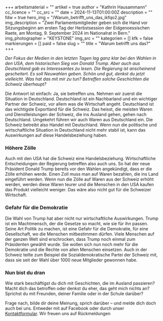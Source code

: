 +++
arbeitsmaterial = ""
artikel = true
author = "Kathrin Hausammann"
cc_licence = ""
cc_src = ""
date = 2024-11-13T01:00:00Z
description = ""
fdw = true
hero_img = "/Warum_betrifft_uns_das_ikfqo2.jpg"
img_description = "Zwei Parlamentsmitglieder geben sich die Hand vor Sitzungsbeginn am ersten Tag der Herbstsession der Eidgenoessischen Raete, am Montag, 9. September 2024 im Nationalrat in Bern."
img_photographer = "KEYSTONE"
img_src = ""
kategorien = []
kfk = false
markierungen = []
paid = false
slug = ""
title = "Warum betrifft uns das?"
+++

_Der Fokus der Medien in den letzten Tagen lag ganz klar bei den Wahlen in den USA, dem historischen Sieg von Donald Trump. Aber auch aus Deutschland gab es Interessantes zu lesen. Die Regierung ist anscheinend gescheitert. Es soll Neuwahlen geben. Schön und gut, denkst du jetzt vielleicht. Was hat das mit mir zu tun? Betreffen solche Geschichten die Schweiz überhaupt?_

Die Antwort ist einfach: Ja, sie betreffen uns. Nehmen wir zuerst die Situation in Deutschland. Deutschland ist ein Nachbarland und ein wichtiger Partner der Schweiz, vor allem was die Wirtschaft angeht. Deutschland ist das wichtigste Exportland für die Schweiz. Das heisst, die meisten Waren und Dienstleistungen der Schweiz, die ins Ausland gehen, gehen nach Deutschland. Umgekehrt führen wir auch Waren aus Deutschland ein. Die Schweiz betreibt also Handel mit Deutschland. Wenn nun die politische und wirtschaftliche Situation in Deutschland nicht mehr stabil ist, kann das Auswirkungen auf diese Handelsbeziehung haben.

### Höhere Zölle

Auch mit den USA hat die Schweiz eine Handelsbeziehung. Wirtschaftliche Entscheidungen der Regierung betreffen also auch uns. So hat der neue Präsident Donald Trump bereits vor den Wahlen angekündigt, dass er die Zölle erhöhen werde. Einen Zoll muss man auf Waren bezahlen, die ins Land eingeführt werden. Wenn nun die Zölle auf Waren aus der Schweiz erhöht werden, werden diese Waren teurer und die Menschen in den USA kaufen das Produkt vielleicht weniger. Das wäre also nicht gut für die Schweizer Wirtschaft.

### Gefahr für die Demokratie

Die Wahl von Trump hat aber nicht nur wirtschaftliche Auswirkungen. Trump ist ein Machtmensch, der die Gesetze so macht, wie sie für ihn passen. Seine Art Politik zu machen, ist eine Gefahr für die Demokratie, für eine Gesellschaft, wo die Menschen mitbestimmen dürfen. Viele Menschen auf der ganzen Welt sind erschrocken, dass Trump noch einmal zum Präsidenten gewählt wurde. Sie wollen sich nun noch mehr für die Demokratie und die Rechte von allen Menschen einsetzen. Auch in der Schweiz teilte zum Beispiel die Sozialdemokratische Partei der Schweiz mit, dass sie seit der Wahl über 1000 neue Mitglieder gewonnen habe.

### Nun bist du dran

Wie stark beschäftigst du dich mit Geschichten, die im Ausland passieren? Macht dich das betroffen oder denkst du eher, das geht mich nichts an? Sprichst du mit Freunden, deiner Familie oder in der Schule darüber?

Frage nach, bilde dir deine Meinung, sprich darüber – und melde dich doch auch bei uns. Entweder mit auf Facebook oder durch unser [Kontaktformular](https://www.chinderzytig.ch/kontakt/). Wir freuen uns auf Rückmeldungen
